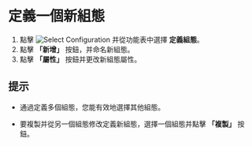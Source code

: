 # 定義一個新組態

1. 點擊
![Select Configuration](../../images/configpopup..png) 并從功能表中選擇
**定義組態**。
2. 點擊 **「新增」** 按鈕，并命名新組態。
3. 點擊 **「屬性」** 按鈕并更改新組態屬性。

## 提示

- 通過定義多個組態，您能有效地選擇其他組態。

- 要複製并從另一個組態修改定義新組態，選擇一個組態并點擊 **「複製」** 按鈕。
